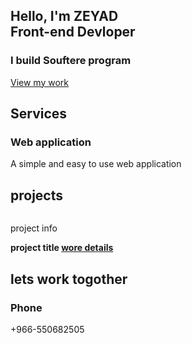 
<section class="main">
<div>
<h2>Hello, I'm ZEYAD <br> <span>Front-end Devloper</span></h2> <h3>I build Souftere program </h3>
<a href="#projects" class="main-btn">View my work</a>
<div class="social-icons">
<a href="https://www.linkedin.com/in/mohammed-bamahros-9aa337225" target="_blank"><i class="fab fa-linkedin"></i></a>
<a href="#" target="_blank"><i class="fab fa-twitter"></i></a>
<a href="#" target="_blank"><i class="fab fa-instagram"></i></a> <a href="#" target="_blank"><i class="fab fa-youtube"></i></a>
</div> 
</div>
</section>


<section class="cards" id="services">
<h2 class="title">Services</h2>
<div class="content">
<div class="card">
<div class="icon">
<i class="fa-solid fa-laptop-code"></i></div>
<div class="info">
<h3>Web application</h3>
<p>A simple and easy to use web application</p> </div>
</div>


<section class="projects" id="projects"> <h2 class="title">projects</h2>
<div class="content">
<div class="project-card">
<div class="project-image">
<img src="image/soon.jpeg" alt="">
</div>
<div class "project inlo">
<p class="project»c«t»gory">project info</p>
<strong class "project title">
<span>project title</span>
<a href="" class="more-details">wore details</a>
</strong>
</div>
</div>


<section class="cards contact" id="contact"> <h2 class="title">lets work togother</h2>
<div class="content">
<div class="card">
<div class="icon">
<i class="fa fa-phone"></i></div>
<div class="info">
<h3>Phone</h3>
<p>+966-550682505</p>
</div>
</div>
